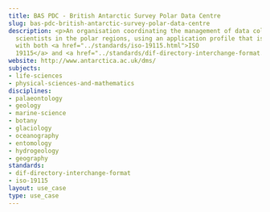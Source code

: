 ```yaml
---
title: BAS PDC - British Antarctic Survey Polar Data Centre
slug: bas-pdc-british-antarctic-survey-polar-data-centre
description: <p>An organisation coordinating the management of data collected by UK-funded
  scientists in the polar regions, using an application profile that is harmonious
  with both <a href="../standards/iso-19115.html">ISO
  19115</a> and <a href="../standards/dif-directory-interchange-format.html">DIF</a>.</p>
website: http://www.antarctica.ac.uk/dms/
subjects:
- life-sciences
- physical-sciences-and-mathematics
disciplines:
- palaeontology
- geology
- marine-science
- botany
- glaciology
- oceanography
- entomology
- hydrogeology
- geography
standards:
- dif-directory-interchange-format
- iso-19115
layout: use_case
type: use_case
---
```



